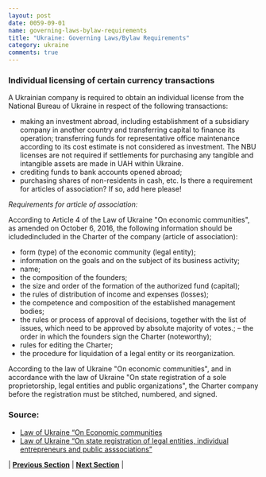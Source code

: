 ```yaml
---
layout: post
date: 0059-09-01
name: governing-laws-bylaw-requirements
title: "Ukraine: Governing Laws/Bylaw Requirements"
category: ukraine
comments: true
---
```



### Individual licensing of certain currency transactions ###

 A Ukrainian company is required to obtain an individual license from the National Bureau of Ukraine in respect of the following transactions:
 - making an investment abroad, including establishment of a subsidiary company in another country and transferring capital to finance its operation; transferring funds for representative office maintenance according to its cost estimate is not considered as investment. The NBU licenses are not required if settlements for purchasing any tangible and intangible assets are made in UAH within Ukraine. 
- crediting funds to bank accounts opened abroad; 
- purchasing shares of non-residents in cash, etc.
Is there a requirement for articles of association? If so, add here please!


*Requirements for article of association:*

According to Article 4 of the Law of Ukraine "On economic communities", as amended on October 6, 2016, the following information should be icludedincluded in the Charter of the company (article of association): 

- form (type) of the economic community (legal entity);
- information on the goals and on the subject of its business activity; 
- name; 
- the composition of the founders; 
- the size and order of the formation of the authorized fund (capital); 
- the rules of distribution of income and expenses (losses); 
- the competence and composition of the established management bodies;
- the rules or process of approval of decisions, together with the list of issues, which need to be approved by absolute majority of votes.;
– the order in which the founders sign the Charter (noteworthy);
 - rules for editing the Charter; 
- the procedure for liquidation of a legal entity or its reorganization.

According to the law of Ukraine "On economic communities", and in accordance with the law of Ukraine "On state registration of a sole proprietorship, legal entities and public organizations", the Charter company before the registration must be stitched, numbered, and signed.

### Source: ###

-	[Law of Ukraine “On Economic communities](http://kodeksy.com.ua/ka/o_hozjajstvennyh_obshhestvah.htm)
- [Law of Ukraine “On state registration of legal entities, individual entrepreneurs and public asssociations”](http://kodeksy.com.ua/ka/o_gosudarstvennoj_registratsii_yuridicheskih_lits_i_fizicheskih_lits-predprinimatelej.htm)





| **[Previous Section]( https://neo-project.github.io/global-blockchain-compliance-hub//ukraine/ukraine-tax-and-auditing-requirements.html)** | **[Next Section]( https://neo-project.github.io/global-blockchain-compliance-hub//ukraine/ukraine-laws-token-sales.html)** |
